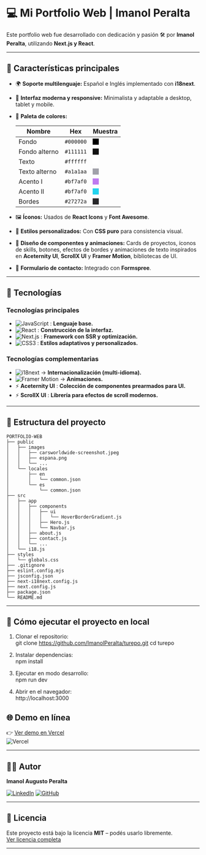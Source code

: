 # 💻 Mi Portfolio Web | Imanol Peralta

Este portfolio web fue desarrollado con dedicación y pasión 🛠️ por **Imanol Peralta**, utilizando **Next.js y React**.

---

## 🧩 Características principales

- 🌍 **Soporte multilenguaje:** Español e Inglés implementado con **i18next**.
- 🎨 **Interfaz moderna y responsive:** Minimalista y adaptable a desktop, tablet y mobile.
- 🎨 **Paleta de colores:**

  | Nombre        | Hex       | Muestra                                  |
  | ------------- | --------- | ---------------------------------------- |
  | Fondo         | `#000000` | <img style="border:8px solid #000000;"/> |
  | Fondo alterno | `#111111` | <img style="border:8px solid #111111;"/> |
  | Texto         | `#ffffff` | <img style="border:8px solid #ffffff;"/> |
  | Texto alterno | `#a1a1aa` | <img style="border:8px solid #a1a1aa;"/> |
  | Acento I      | `#bf7af0` | <img style="border:8px solid #bf7af0;"/> |
  | Acento II     | `#bf7af0` | <img style="border:8px solid #22d3ee;"/> |
  | Bordes        | `#27272a` | <img style="border:8px solid #27272a;"/> |

- 🖼️ **Íconos:** Usados de **React Icons** y **Font Awesome**.
- 🎨 **Estilos personalizados:** Con **CSS puro** para consistencia visual.
- 💠 **Diseño de componentes y animaciones:** Cards de proyectos, íconos de skills, botones, efectos de bordes y animaciones de texto inspirados en **Aceternity UI**, **ScrollX UI** y **Framer Motion**, bibliotecas de UI.
- 📧 **Formulario de contacto:** Integrado con **Formspree**.

---

## 🔧 Tecnologías

### Tecnologías principales

- ![JavaScript](https://img.shields.io/badge/JavaScript-F7DF1E?style=for-the-badge&logo=javascript&logoColor=black) : **Lenguaje base.**
- ![React](https://img.shields.io/badge/React-20232A?style=for-the-badge&logo=react&logoColor=61DAFB) : **Construcción de la interfaz.**
- ![Next.js](https://img.shields.io/badge/Next.js-000000?style=for-the-badge&logo=nextdotjs&logoColor=white) : **Framework con SSR y optimización.**
- ![CSS3](https://img.shields.io/badge/CSS3-1572B6?style=for-the-badge&logo=css3&logoColor=white) : **Estilos adaptativos y personalizados.**

### Tecnologías complementarias

- ![i18next](https://img.shields.io/badge/i18next-26A69A?style=for-the-badge&logo=i18next&logoColor=white) → **Internacionalización (multi-idioma).**
- ![Framer Motion](https://img.shields.io/badge/Framer_Motion-0055FF?style=for-the-badge&logo=framer&logoColor=white) → **Animaciones.**
- ⚡ **Aceternity UI** : **Colección de componentes prearmados para UI.**
- ⚡ **ScrollX UI** : **Librería para efectos de scroll modernos.**

---

## 📂 Estructura del proyecto

```
PORTFOLIO-WEB
├── public
│   ├── images
│   │   ├── carsworldwide-screenshot.jpeg
│   │   ├── espana.png
│   │   └── ...
│   └── locales
│       ├── en
│       │   └── common.json
│       └── es
│           └── common.json
├── src
│   ├── app
│   │   ├── components
│   │   │   ├── ui
│   │   │   │   └── HoverBorderGradient.js
│   │   │   ├── Hero.js
│   │   │   └── Navbar.js
│   │   ├── about.js
│   │   ├── contact.js
│   │   └── ...
│   └── i18.js
├── styles
│   └── globals.css
├── .gitignore
├── eslint.config.mjs
├── jsconfig.json
├── next-i18next.config.js
├── next.config.js
├── package.json
└── README.md

```

---

## 🚀 Cómo ejecutar el proyecto en local

1. Clonar el repositorio:  
   git clone https://github.com/ImanolPeralta/turepo.git
   cd turepo

2. Instalar dependencias:  
   npm install

3. Ejecutar en modo desarrollo:  
   npm run dev

4. Abrir en el navegador:  
   http://localhost:3000

## 🌐 Demo en línea

👉 [Ver demo en Vercel](https://imanolperalta.vercel.app)  
![Vercel](https://img.shields.io/badge/Vercel-000000?style=for-the-badge&logo=vercel&logoColor=white)

---

## 👨‍💻 Autor

**Imanol Augusto Peralta**

[![LinkedIn](https://img.shields.io/badge/LinkedIn-0A66C2?style=for-the-badge&logo=linkedin&logoColor=white)](https://www.linkedin.com/in/imanol-augusto-peralta)
[![GitHub](https://img.shields.io/badge/GitHub-181717?style=for-the-badge&logo=github&logoColor=white)](https://github.com/ImanolPeralta)

---

## 📜 Licencia

Este proyecto está bajo la licencia **MIT** – podés usarlo libremente.  
[Ver licencia completa](LICENSE)

---
